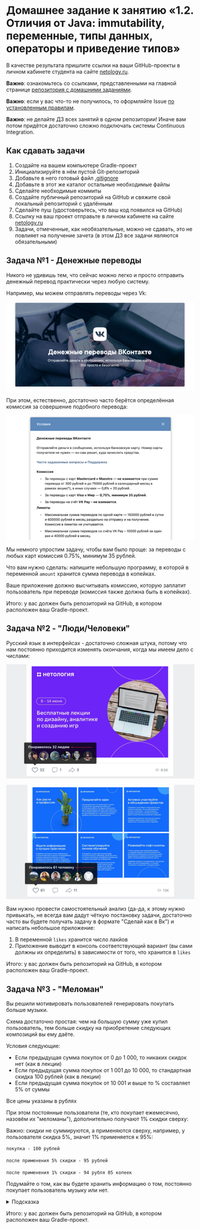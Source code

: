 # Домашнее задание к занятию «1.2. Отличия от Java: immutability, переменные, типы данных, операторы и приведение типов»

В качестве результата пришлите ссылки на ваши GitHub-проекты в личном кабинете студента на сайте [netology.ru](https://netology.ru).

**Важно**: ознакомьтесь со ссылками, представленными на главной странице [репозитория с домашними заданиями](../README.md).

**Важно**: если у вас что-то не получилось, то оформляйте Issue [по установленным правилам](../report-requirements.md).

**Важно**: не делайте ДЗ всех занятий в одном репозитории! Иначе вам потом придётся достаточно сложно подключать системы Continuous Integration.

## Как сдавать задачи

1. Создайте на вашем компьютере Gradle-проект
1. Инициализируйте в нём пустой Git-репозиторий
1. Добавьте в него готовый файл [.gitignore](../.gitignore)
1. Добавьте в этот же каталог остальные необходимые файлы
1. Сделайте необходимые коммиты
1. Создайте публичный репозиторий на GitHub и свяжите свой локальный репозиторий с удалённым
1. Сделайте пуш (удостоверьтесь, что ваш код появился на GitHub)
1. Ссылку на ваш проект отправьте в личном кабинете на сайте [netology.ru](https://netology.ru)
1. Задачи, отмеченные, как необязательные, можно не сдавать, это не повлияет на получение зачета (в этом ДЗ все задачи являются обязательными)

## Задача №1 - Денежные переводы

Никого не удивишь тем, что сейчас можно легко и просто отправить денежный перевод практически через любую систему.

Например, мы можем отправлять переводы через Vk:

![](pic/vk-pay.png)

При этом, естественно, достаточно часто берётся определённая комиссия за совершение подобного перевода:

![](pic/vk-commission.png)

Мы немного упростим задачу, чтобы вам было проще: за переводы с любых карт комиссия 0.75%, минимум 35 рублей.

Что вам нужно сделать: напишите небольшую программу, в которой в переменной `amount` хранится сумма перевода в копейках.

Ваше приложение должно высчитывать комиссию, которую заплатит пользователь при переводе (комиссия также должна быть в копейках).

Итого: у вас должен быть репозиторий на GitHub, в котором расположен ваш Gradle-проект.

## Задача №2 - "Люди/Человеки"

Русский язык в интерфейсах - достаточно сложная штука, потому что нам постоянно приходится изменять окончания, когда мы имеем дело с числами:

![](pic/likes1.png)

![](pic/likes2.png)

Вам нужно провести самостоятельный анализ (да-да, к этому нужно привыкать, не всегда вам дадут чёткую постановку задачи, достаточно часто вы будете получать задачу в формате "Сделай как в Вк") и написать небольшое приложение:
1. В переменной `likes` хранится число лакйов
1. Приложение выводит в консоль соответствующий вариант (вы сами должны их определить) в зависимости от того, что хранится в `likes`

Итого: у вас должен быть репозиторий на GitHub, в котором расположен ваш Gradle-проект.

## Задача №3 - "Меломан"

Вы решили мотивировать пользователей генерировать покупать больше музыки.

Схема достаточно простая: чем на большую сумму уже купил пользователь, тем больше скидку на приобретение следующих композиций вы ему даёте.

Условия следующие:
* Если предыдущая сумма покупок от 0 до 1 000, то никаких скидок нет (как в лекции)
* Если предыдущая сумма покупок от 1 001 до 10 000, то стандартная скидка 100 рублей (как в лекции)
* Если предыдущая сумма покупок от 10 001 и выше то % составляет 5% от суммы

Все цены указаны в рублях

При этом постоянные пользователи (те, кто покупает ежемесячно, назовём их "меломаны"), дополнительно получают 1% скидки сверху:

Важно: скидки не суммируются, а применяются сверху, например, у пользователя скидка 5%, значит 1% применяется к 95%:
```
покупка - 100 рублей

после применения 5% скидки - 95 рублей

после применения 1% скидки - 94 рубля 05 копеек
```

Подумайте о том, как вы будете хранить информацию о том, постоянно покупает пользователь музыку или нет.

<details>
  <summary>Подсказка</summary>

  Нехорошо смотреть подсказки 😈!

  Но раз уж вы посмотрели, то вот она: почему бы просто информацию эту не храните в виде `Boolean`?
</details>

Итого: у вас должен быть репозиторий на GitHub, в котором расположен ваш Gradle-проект.
